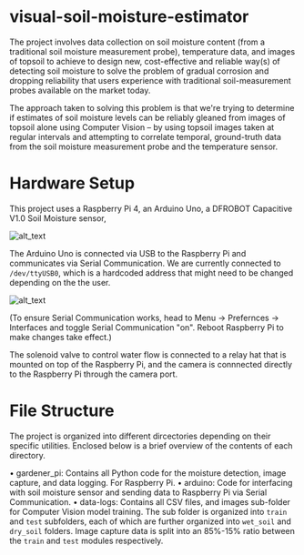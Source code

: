 # visual-soil-moisture-estimator

The project involves data collection on soil moisture content (from a traditional soil moisture measurement probe), temperature data, and images of topsoil to achieve to design new, cost-effective and reliable way(s) of detecting soil moisture to solve the problem of gradual corrosion and dropping reliability that users experience with traditional soil-measurement probes available on the market today.

The approach taken to solving this problem is that we're trying to determine if estimates of soil moisture levels can be reliably gleaned from images of topsoil alone using Computer Vision – by using topsoil images taken at regular intervals and attempting to correlate temporal, ground-truth data from the soil moisture measurement probe and the temperature sensor.

# Hardware Setup

This project uses a Raspberry Pi 4, an Arduino Uno, a DFROBOT Capacitive V1.0 Soil Moisture sensor,

![alt_text](https://dfimg.dfrobot.com/nobody/wiki/33a9b85e364788554501f1dd493ba846.png)

The Arduino Uno is connected via USB to the Raspberry Pi and communicates via Serial Communication. We are currently connected to `/dev/ttyUSB0`, which is a hardcoded address that might need to be changed depending on the the user.

![alt_text](https://roboticsbackend.com/wp-content/uploads/2019/11/raspberrypi_arduino_uno_serial_usb.png)

(To ensure Serial Communication works, head to Menu -> Prefernces -> Interfaces and toggle Serial Communication "on". Reboot Raspberry Pi to make changes take effect.)

The solenoid valve to control water flow is connected to a relay hat that is mounted on top of the Raspberry Pi, and the camera is connnected directly to the Raspberry Pi through the camera port.

# File Structure

The project is organized into different dircectories depending on their specific utilities. Enclosed below is a brief overview of the contents of each directory.

• gardener_pi: Contains all Python code for the moisture detection, image capture, and data logging. For Raspberry Pi.
• arduino: Code for interfacing with soil moisture sensor and sending data to Raspberry Pi via Serial Communication.
• data-logs: Contains all CSV files, and images sub-folder for Computer Vision model training. The sub folder is organized into `train` and `test` subfolders, each of which are further organized into `wet_soil` and `dry_soil` folders. Image capture data is split into an 85%-15% ratio between the `train` and `test` modules respectively.
